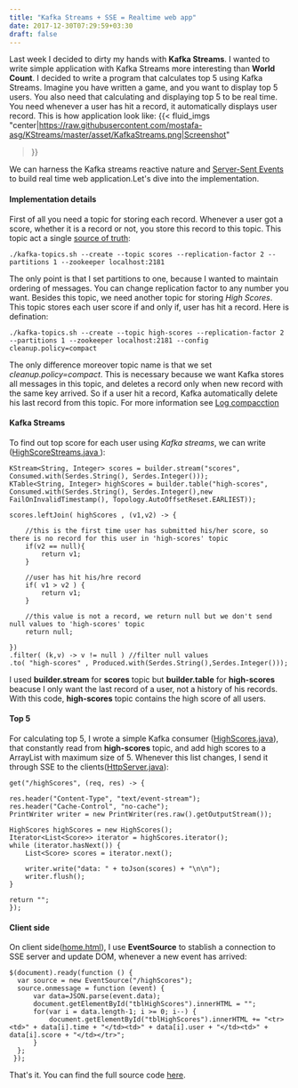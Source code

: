 ```yaml
---
title: "Kafka Streams + SSE = Realtime web app"
date: 2017-12-30T07:29:59+03:30
draft: false
---
```

Last week I decided to dirty my hands with **Kafka Streams**. I wanted to write simple application with Kafka Streams more 
interesting than **World Count**. I decided to write a program that calculates top 5 using Kafka Streams. Imagine you have written
a game, and you want to display top 5 users. You also need that calculating and displaying top 5 to be real time. You need
whenever a user has hit a record, it automatically displays user record. This is how application look like:
{{< fluid_imgs
	"center|https://raw.githubusercontent.com/mostafa-asg/KStreams/master/asset/KafkaStreams.png|Screenshot"
>}}

We can harness the Kafka streams reactive nature and [Server-Sent Events](https://www.w3schools.com/html/html5_serversentevents.asp)
to build real time web application.Let's dive into the implementation.

#### Implementation details
First of all you need a topic for storing each record. Whenever a user got a score, whether it is a record or not, you store
this record to this topic. This topic act a single [source of truth](https://www.confluent.io/blog/messaging-single-source-truth/):
```
./kafka-topics.sh --create --topic scores --replication-factor 2 --partitions 1 --zookeeper localhost:2181
```
The only point is that I set partitions to one, because I wanted to maintain ordering of messages. You can change replication
factor to any number you want. Besides this topic, we need another topic for storing *High Scores*. This topic stores each user
score if and only if, user has hit a record. Here is defination:
```
./kafka-topics.sh --create --topic high-scores --replication-factor 2 --partitions 1 --zookeeper localhost:2181 --config cleanup.policy=compact
```
The only difference moreover topic name is that we set *cleanup.policy=compact*. This is necessary because we want Kafka
 stores all messages in this topic, and deletes a record only when new record with the same key arrived. So if a user hit a
  record, Kafka automatically delete his last record from this topic. For more information see 
  [Log compacction](http://kafka.apache.org/documentation/#compaction)
  
  #### Kafka Streams
  To find out top score for each user using *Kafka streams*, we can write ([HighScoreStreams.java
](https://github.com/mostafa-asg/KStreams/blob/master/src/main/java/com/github/HighScoreStreams.java)):
  ```
  KStream<String, Integer> scores = builder.stream("scores", Consumed.with(Serdes.String(), Serdes.Integer()));
  KTable<String, Integer> highScores = builder.table("high-scores", Consumed.with(Serdes.String(), Serdes.Integer(),new FailOnInvalidTimestamp(), Topology.AutoOffsetReset.EARLIEST));

  scores.leftJoin( highScores , (v1,v2) -> {

      //this is the first time user has submitted his/her score, so there is no record for this user in 'high-scores' topic
      if(v2 == null){
          return v1;
      }

      //user has hit his/hre record
      if( v1 > v2 ) {
          return v1;
      }

      //this value is not a record, we return null but we don't send null values to 'high-scores' topic
      return null;

  })
  .filter( (k,v) -> v != null ) //filter null values
  .to( "high-scores" , Produced.with(Serdes.String(),Serdes.Integer()));
  ```
  I used **builder.stream** for **scores** topic but **builder.table** for **high-scores** beacuse I only want the last record
  of a user, not a history of his records. With this code, **high-scores** topic contains the high score of all users.
  
  #### Top 5
  For calculating top 5, I wrote a simple Kafka consumer ([HighScores.java](https://github.com/mostafa-asg/KStreams/blob/master/src/main/java/com/github/HighScores.java)), 
  that constantly read from **high-scores** topic, and add high scores to a ArrayList with maximum size of 5. Whenever this
  list changes, I send it through SSE to the clients([HttpServer.java](https://github.com/mostafa-asg/KStreams/blob/master/src/main/java/com/github/HttpServer.java)):
  ```
  get("/highScores", (req, res) -> {

  res.header("Content-Type", "text/event-stream");
  res.header("Cache-Control", "no-cache");
  PrintWriter writer = new PrintWriter(res.raw().getOutputStream());

  HighScores highScores = new HighScores();
  Iterator<List<Score>> iterator = highScores.iterator();
  while (iterator.hasNext()) {
      List<Score> scores = iterator.next();

      writer.write("data: " + toJson(scores) + "\n\n");
      writer.flush();
  }

  return "";
});
  ```
  #### Client side
  On client side([home.html](https://github.com/mostafa-asg/KStreams/blob/master/src/main/resources/home.html)), I use **EventSource** to stablish a connection to SSE server and update DOM, whenever a new event has arrived:
  ```
  $(document).ready(function () {
    var source = new EventSource("/highScores");
    source.onmessage = function (event) {
        var data=JSON.parse(event.data);
        document.getElementById("tblHighScores").innerHTML = "";
        for(var i = data.length-1; i >= 0; i--) {
            document.getElementById("tblHighScores").innerHTML += "<tr><td>" + data[i].time + "</td><td>" + data[i].user + "</td><td>" + data[i].score + "</td></tr>";
        }
    };
   });
  ```
  That's it. You can find the full source code [here](https://github.com/mostafa-asg/KStreams).
